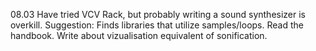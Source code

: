 08.03 Have tried VCV Rack, but probably writing a sound synthesizer is overkill.
      Suggestion: Finds libraries that utilize samples/loops. Read the handbook.
                  Write about vizualisation equivalent of sonification.
